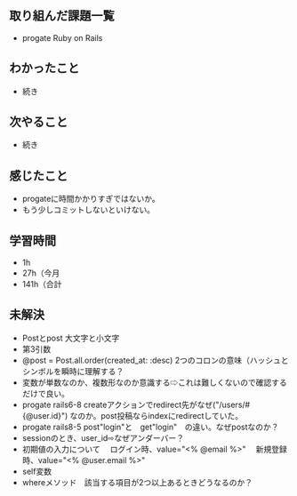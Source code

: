 ## 取り組んだ課題一覧
- progate Ruby on Rails
## わかったこと
- 続き
## 次やること
- 続き
## 感じたこと
- progateに時間かかりすぎではないか。
- もう少しコミットしないといけない。
## 学習時間
- 1h
- 27h（今月
- 141h（合計

## 未解決
- Postとpost 大文字と小文字
- 第3引数
- @post = Post.all.order(created_at: :desc) 2つのコロンの意味（ハッシュとシンボルを瞬時に理解する？
- 変数が単数なのか、複数形なのか意識する⇨これは難しくないので確認するだけで良い。
- progate rails6-8 createアクションでredirect先がなぜ("/users/#{@user.id}") なのか。post投稿ならindexにredirectしていた。
- progate rails8-5 post"login"と　get"login"　の違い。なぜpostなのか？
- sessionのとき、user_id⇨なぜアンダーバー？
- 初期値の入力について
　ログイン時、value="<% @email %>"
　新規登録時、value="<% @user.email %>"
- self変数
- whereメソッド　該当する項目が2つ以上あるときどうなるのか？
